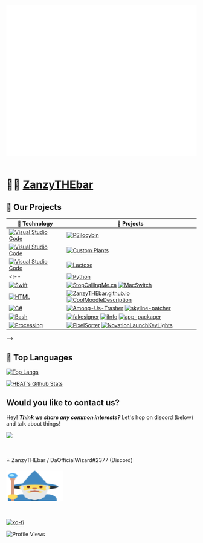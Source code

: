 <div align="center">
 <br>
 <a href="https://github.com/ZanzyTHEbar/Genetic-Projects/blob/master/dna.svg">
  <img src="dna.svg" width="800" height="400" alt="Welcome my Genetic Engineering Projects">
 </a>
 <br>
</div>
<br>

# :man_technologist: [ZanzyTHEbar](https://ZanzyTHEbar.github.io)

## 🧬 Our Projects

<!-- START OF PROFILE STACK, DO NOT REMOVE -->

| 🧬  **Technology**                                                                                                                                                                             | :rocket: **Projects**                                                                                                                                                                                                                                                                                                                                                                                                                                                                                                                        |
| -------------------------------------------------------------------------------------------------------------------------------------------------------------------------------------------------------- | -------------------------------------------------------------------------------------------------------------------------------------------------------------------------------------------------------------------------------------------------------------------------------------------------------------------------------------------------------------------------------------------------------------------------------------------------------------------------------------------------------------------------------------------- |
| [![Visual Studio Code](https://img.shields.io/static/v1?label=&message=Genetic%20Engineering&color=975db2&logo=visual-studio-code&logoColor=FFFFFF)](https://en.wikipedia.org/wiki/Molecular_biology) | [![PSilocybin](https://img.shields.io/static/v1?label=Ecoli-Psilocybin&message=%20&color=000605&logo=github&logoColor=white&labelColor=000605)](https://github.com/ZanzyTHEbar/Genetic-Projects/tree/master/Psilocybin)                                                                                                                                                                                                                                                                                                                                         |
| [![Visual Studio Code](https://img.shields.io/static/v1?label=&message=Genetic%20Engineering&color=808&logo=visual-studio-code&logoColor=FFFFFF)](https://en.wikipedia.org/wiki/Molecular_biology) | [![Custom Plants](https://img.shields.io/static/v1?label=Custom%20Plants&message=%20&color=000605&logo=github&logoColor=white&labelColor=000605)](https://github.com/ZanzyTHEbar/Genetic-Projects/tree/master/Custom%20Plants)                                                                                                                                                                                                                                                           |
 | [![Visual Studio Code](https://img.shields.io/static/v1?label=&message=Genetic%20Engineering&color=F71&logo=visual-studio-code&logoColor=FFFFFF)](https://en.wikipedia.org/wiki/Molecular_biology)                                                                   | [![Lactose](https://img.shields.io/static/v1?label=Lactose&message=%20&color=000605&logo=github&logoColor=white&labelColor=000605)](https://github.com/ZanzyTHEbar/Genetic-Projects/tree/master/Lactose)
<!--| [![Python](https://img.shields.io/static/v1?label=&message=Python&color=3C78A9&logo=python&logoColor=FFFFFF)](https://www.python.org/)                                                                   | [![UFO-Detector](https://img.shields.io/static/v1?label=UFO-Detector&message=%20&color=000605&logo=github&logoColor=white&labelColor=000605)](https://github.com/ZanzyTHEbar/UFO-Detector)[![MicroPythonAsyncWebserver](https://img.shields.io/static/v1?label=MicroPythonAsyncWebserver&message=%20&color=000605&logo=github&logoColor=white&labelColor=000605)](https://github.com/ZanzyTHEbar/MicroPythonAsyncWebserver)                                                                                                                                                                 |
 | [![Swift](https://img.shields.io/static/v1?label=&message=Swift&color=FA7343&logo=swift&logoColor=FFFFFF)](https://developer.apple.com/swift/)                                                           | [![StopCallingMe.ca](https://img.shields.io/static/v1?label=Stop-Calling-Me&message=%20&color=000605&logo=github&logoColor=white&labelColor=000605)](https://github.com/ZanzyTHEbar/Stop-Calling-Me) [![MacSwitch](<https://img.shields.io/static/v1?label=MacSwitch%20(WIP)&message=%20&color=000605&logo=github&logoColor=white&labelColor=000605>)](https://github.com/ZanzyTHEbar/MacSwitch)                                                                                                                                                   |
| [![HTML](https://img.shields.io/static/v1?label=&message=HTML&color=e6472f&logo=HTML5&logoColor=FFFFFF)](https://developer.mozilla.org/en-US/docs/Web/Guide/HTML/HTML5)                                  | [![ZanzyTHEbar.github.io](https://img.shields.io/static/v1?label=My%20Website&message=%20&color=000605&logo=github&logoColor=white&labelColor=000605)](https://github.com/ZanzyTHEbar/ZanzyTHEbar.github.io) [![CoolMoodleDescription](https://img.shields.io/static/v1?label=CoolMoodleDescription&message=%20&color=000605&logo=github&logoColor=white&labelColor=000605)](https://github.com/ZanzyTHEbar/CoolMoodleDescription)                                                                                                                       |
| [![C#](https://img.shields.io/static/v1?label=&message=C%23&color=178600&logo=visual-studio-code&logoColor=FFFFFF)](https://en.wikipedia.org/wiki/Visual_Basic_.NET)                                     | [![Among-Us-Trasher](https://img.shields.io/static/v1?label=Among-Us-Trasher&message=%20&color=000605&logo=github&logoColor=white&labelColor=000605)](https://github.com/ZanzyTHEbar/Among-Us-Trasher) [![skyline-patcher](https://img.shields.io/static/v1?label=skyline-patcher&message=%20&color=000605&logo=github&logoColor=white&labelColor=000605)](https://github.com/ZanzyTHEbar/skyline-patcher)                                                                                                                                         |
| [![Bash](https://img.shields.io/static/v1?label=&message=Bash&color=83e066&logo=GNU-Bash&logoColor=FFFFFF)](https://www.gnu.org/software/bash/)                                                          | [![fakesigner](https://img.shields.io/static/v1?label=fakesigner&message=%20&color=000605&logo=github&logoColor=white&labelColor=000605)](https://github.com/ZanzyTHEbar/fakesigner) [![iInfo](https://img.shields.io/static/v1?label=iInfo&message=%20&color=000605&logo=github&logoColor=white&labelColor=000605)](https://github.com/ZanzyTHEbar/iInfo) [![app-packager](https://img.shields.io/static/v1?label=app-packager&message=%20&color=000605&logo=github&logoColor=white&labelColor=000605)](https://github.com/ZanzyTHEbar/app-packager) |
| [![Processing](https://img.shields.io/static/v1?label=&message=Processing&color=0097d8&logo=java&logoColor=FFFFFF)](https://processing.org/)                                                             | [![PixelSorter](https://img.shields.io/static/v1?label=PixelSorter&message=%20&color=000605&logo=github&logoColor=white&labelColor=000605)](https://github.com/ZanzyTHEbar/PixelSorter) [![NovationLaunchKeyLights](https://img.shields.io/static/v1?label=NovationLaunchKeyLights&message=%20&color=000605&logo=github&logoColor=white&labelColor=000605)](https://github.com/ZanzyTHEbar/NovationLaunchKeyLights)                                                                                                                           |
 -->

<!-- END OF PROFILE STACK, DO NOT REMOVE - Credit to user @basti564 for the design inspirations -->

## :orange_book: Top Languages

[![Top Langs](https://github-readme-stats.vercel.app/api/top-langs/?username=ZanzyTHEbar&theme=tokyonight&layout=compact&langs_count=8?theme=tokyonight)](https://github.com/ZanzyTHEbar)

[![HBAT's Github Stats](https://github-readme-stats.vercel.app/api?username=ZanzyTHEbar&show_icons=true&theme=radical)](https://github.com/ZanzyTHEbar)

</div>
<h2>Would you like to contact us?</h2>
<p>Hey! <b><i>Think we share any common interests?</i></b> Let's hop on discord (below) and talk about things!</p>
<p><a href="https://discord.gg/Bz52xHvZ3c"><img src="https://img.shields.io/badge/Discord-7289DA?style=for-the-badge&logo=discord&logoColor=white"></a>
</p>
<br>

:star: ZanzyTHEbar / DaOfficialWizard#2377 (Discord) <p><img src="https://github.com/ZanzyTHEbar/Genetic-Projects/blob/main/imgs/wizard.svg" width="150" height="80" alt="Wizard Emoji"></p>

<br>

[![ko-fi](https://ko-fi.com/img/githubbutton_sm.svg)](https://ko-fi.com/hbatproject)

![Profile Views](https://komarev.com/ghpvc/?username=ZanzyTHEbar&color=grey)
